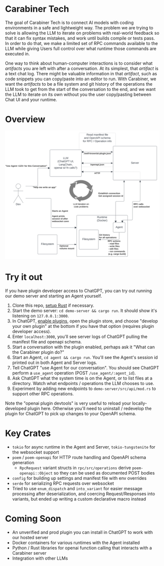 # Carabiner Tech

The goal of Carabiner Tech is to connect AI models with coding environments in a safe and lightweight way. The problem we are trying to solve is allowing the LLM to iterate on problems with real-world feedback so that it can fix syntax mistakes, and work until builds compile or tests pass. In order to do that, we make a limited set of RPC commands available to the LLM while giving Users full control over what runtime those commands are executed in.

One way to think about human-computer interactions is to consider what *artifacts* you are left with after a conversation. At its simplest, that *artifact* is a text chat log. There might be valuable information in that *artifact*, such as code snippets you can copy/paste into an editor to run. With Carabiner, we want the *artifacts* to be a file system and git history of the operations the LLM took to get from the start of the conversation to the end, and we want the LLM to iterate on its own without you the user copy/pasting between Chat UI and your runtime.

# Overview

![Overview Diagram](./docs/diagrams/overview.svg)


# Try it out

If you have plugin developer access to ChatGPT, you can try out running our demo server and starting an Agent yourself.

1. Clone this repo, [setup Rust](https://www.rust-lang.org/tools/install) if necessary.
2. Start the demo server: `cd demo-server && cargo run`. It should show it's listening on `127.0.0.1:3000`.
3. In ChatGPT, [enable plugins](https://help.openai.com/en/articles/7183286-how-to-access-plugins), open the plugin store, and choose "develop your own plugin" at the bottom if you have that option (requires plugin developer access).
4. Enter `localhost:3000`, you'll see server logs of ChatGPT pulling the manifest file and openapi schema.
5. Start a conversation with the plugin enabled, perhaps ask it "What can the Carabiner plugin do?"
6. Start an Agent, `cd agent && cargo run`. You'll see the Agent's session id printed out in both Agent and Server logs.
7. Tell ChatGPT "use Agent <session id> for our conversation". You should see ChatGPT perform a `use_agent` operation (POST `/use_agent/:agent_id`).
8. Ask ChatGPT what the system time is on the Agent, or to list files at a directory. Watch what endpoints / operations the LLM chooses to use.
9. Experiment by adding new endpoints to `demo-server/src/api/mod.rs` to support other RPC operations. 

Note the "openai plugin devtools" is very useful to reload your locally-developed plugin here. Otherwise you'll need to uninstall / redevelop the plugin for ChatGPT to pick up changes to your OpenAPI schema.

# Key Crates

 - `tokio` for async runtime in the Agent and Server, `tokio-tungstenite` for the websocket support
 - `poem` / `poem-openapi` for HTTP route handling and OpenAPI schema generation
   - `RpcRequest` variant structs in `rpc/src/operations` derive `poem-openapi::Object` so they can be used as documented POST bodies
 - `config` for building up settings and manifest file with env overrides
 - `serde` for serializing RPC requests over websocket
 - Tried to use `enum_dispatch` and `into_variant` for easier message processing after deserialization, and coercing Request/Responses into variants, but ended up writing a custom declarative macro instead

# Coming Soon

 - An unverified and prod plugin you can install in ChatGPT to work with our hosted server
 - Docker containers for various runtimes with the Agent installed
 - Python / Rust libraries for openai function calling that interacts with a Carabiner server
 - Integration with other LLMs
